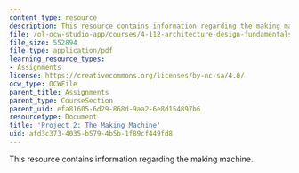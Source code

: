 ```yaml
---
content_type: resource
description: This resource contains information regarding the making machine.
file: /ol-ocw-studio-app/courses/4-112-architecture-design-fundamentals-i-nano-machines-fall-2012/afd3c3734035b5794b5b1f89cf449fd8_MIT4_112F12_prjct2-makg.pdf
file_size: 552894
file_type: application/pdf
learning_resource_types:
- Assignments
license: https://creativecommons.org/licenses/by-nc-sa/4.0/
ocw_type: OCWFile
parent_title: Assignments
parent_type: CourseSection
parent_uid: efa81605-6d29-868d-9aa2-6e8d154897b6
resourcetype: Document
title: 'Project 2: The Making Machine'
uid: afd3c373-4035-b579-4b5b-1f89cf449fd8
---
```

This resource contains information regarding the making machine.